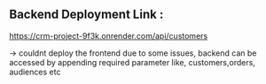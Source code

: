 ## Backend Deployment Link : 
https://crm-project-9f3k.onrender.com/api/customers

-> couldnt deploy the frontend due to some issues, backend can be accessed by appending required parameter like, customers,orders, audiences etc
